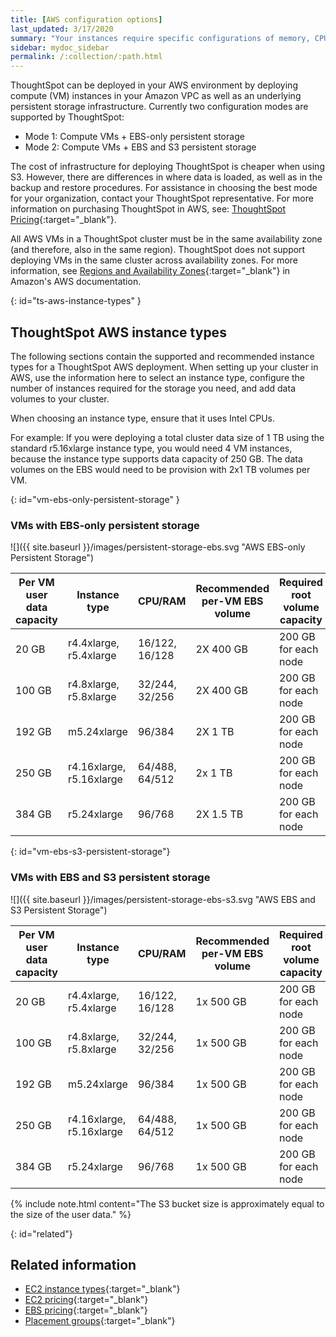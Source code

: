 ```yaml
---
title: [AWS configuration options]
last_updated: 3/17/2020
summary: "Your instances require specific configurations of memory, CPU, storage, and networking capacity."
sidebar: mydoc_sidebar
permalink: /:collection/:path.html
---
```

ThoughtSpot can be deployed in your AWS environment by deploying compute (VM) instances in your Amazon VPC as well as an underlying persistent storage infrastructure. Currently two configuration modes are supported by ThoughtSpot:
- Mode 1: Compute VMs + EBS-only persistent storage
- Mode 2: Compute VMs + EBS and S3 persistent storage

The cost of infrastructure for deploying ThoughtSpot is cheaper when using S3. However, there are differences in where data is loaded, as well as in the backup and restore procedures.  For assistance in choosing the best mode for your organization, contact your ThoughtSpot representative. For more information on purchasing ThoughtSpot in AWS, see: [ThoughtSpot Pricing](https://www.thoughtspot.com/pricing){:target="_blank"}.

All AWS VMs in a ThoughtSpot cluster must be in the same availability zone (and therefore, also in the same region). ThoughtSpot does not support deploying VMs in the same cluster across availability zones. For more information, see [Regions and Availability Zones](https://docs.aws.amazon.com/AmazonRDS/latest/UserGuide/Concepts.RegionsAndAvailabilityZones.html){:target="_blank"} in Amazon's AWS documentation.

{: id="ts-aws-instance-types" }
## ThoughtSpot AWS instance types

The following sections contain the supported and recommended instance types for a ThoughtSpot AWS deployment. When setting up your cluster in AWS, use the information here to select an instance type, configure the number of instances required for the storage you need, and add data volumes to your cluster.

When choosing an instance type, ensure that it uses Intel CPUs.

For example: If you were deploying a total cluster data size of 1 TB using the standard r5.16xlarge instance type, you would need 4 VM instances, because the instance type supports data capacity of 250 GB. The data volumes on the EBS would need to be provision with 2x1 TB volumes per VM.

{: id="vm-ebs-only-persistent-storage" }
### VMs with EBS-only persistent storage

![]({{ site.baseurl }}/images/persistent-storage-ebs.svg "AWS EBS-only Persistent Storage")

| Per VM user data capacity | Instance type | CPU/RAM | Recommended per-VM EBS volume | Required root volume capacity |
| --- | --- | --- |--- | --- |
| 20 GB | r4.4xlarge, r5.4xlarge | 16/122, 16/128 | 2X 400 GB | 200 GB for each node |
| 100 GB | r4.8xlarge, r5.8xlarge | 32/244, 32/256 | 2X 400 GB | 200 GB for each node |
| 192 GB | m5.24xlarge | 96/384 | 2X 1 TB | 200 GB for each node |
| 250 GB | r4.16xlarge, r5.16xlarge | 64/488, 64/512 | 2x 1 TB | 200 GB for each node |
| 384 GB | r5.24xlarge | 96/768 | 2X 1.5 TB | 200 GB for each node |

{: id="vm-ebs-s3-persistent-storage"}
### VMs with EBS and S3 persistent storage

![]({{ site.baseurl }}/images/persistent-storage-ebs-s3.svg "AWS EBS and S3 Persistent Storage")

| Per VM user data capacity | Instance type | CPU/RAM | Recommended per-VM EBS volume | Required root volume capacity |
| --- | --- | --- |--- | --- |
| 20 GB | r4.4xlarge, r5.4xlarge | 16/122, 16/128 | 1x 500 GB | 200 GB for each node |
| 100 GB | r4.8xlarge, r5.8xlarge | 32/244, 32/256 | 1x 500 GB | 200 GB for each node |
| 192 GB | m5.24xlarge | 96/384 | 1x 500 GB | 200 GB for each node |
| 250 GB | r4.16xlarge, r5.16xlarge | 64/488, 64/512 | 1x 500 GB | 200 GB for each node |
| 384 GB | r5.24xlarge | 96/768 | 1x 500 GB | 200 GB for each node |

{% include note.html content="The S3 bucket size is approximately equal to the size of the user data." %}

{: id="related"}
## Related information

- [EC2 instance types](https://aws.amazon.com/ec2/instance-types/){:target="_blank"}
- [EC2 pricing](https://aws.amazon.com/ec2/pricing/){:target="_blank"}
- [EBS pricing](https://aws.amazon.com/ebs/pricing/){:target="_blank"}
- [Placement groups](http://docs.aws.amazon.com/AWSEC2/latest/UserGuide/placement-groups.html){:target="_blank"}
